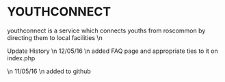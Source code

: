# YOUTHCONNECT
youthconnect is a service which connects youths from roscommon by directing them to local facilities \n

Update History
\n 12/05/16
\n added FAQ page and appropriate ties to it on index.php

\n 11/05/16
\n added to github
